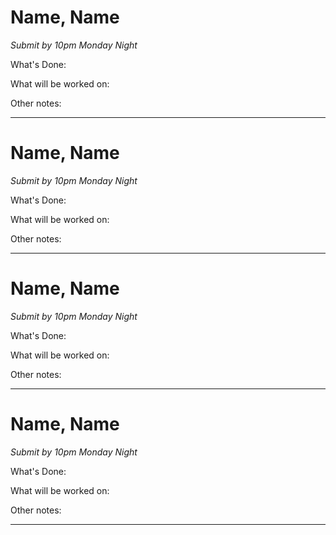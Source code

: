 # Name, Name
*Submit by 10pm Monday Night*

What's Done:

What will be worked on:

Other notes:

---
# Name, Name
*Submit by 10pm Monday Night*

What's Done:

What will be worked on:

Other notes:

---
# Name, Name
*Submit by 10pm Monday Night*

What's Done:

What will be worked on:

Other notes:

---
# Name, Name
*Submit by 10pm Monday Night*

What's Done:

What will be worked on:

Other notes:

---
